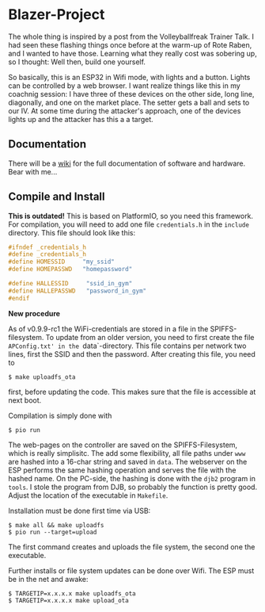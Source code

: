# Blazer-Project #

The whole thing is inspired by a post from the Volleyballfreak Trainer
Talk. I had seen these flashing things once before at the warm-up of
Rote Raben, and I wanted to have those. Learning what they really cost
was sobering up, so I thought: Well then, build one yourself.

So basically, this is an ESP32 in Wifi mode, with lights and a
button. Lights can be controlled by a web browser. I want realize
things like this in my coachnig session: I have three of these devices
on the other side, long line, diagonally, and one on the market
place. The setter gets a ball and sets to our IV. At some time during
the attacker's approach, one of the devices lights up and the attacker
has this a a target.

## Documentation ##

There will be a [wiki](https://github.com/tomdmr/blazer2/wiki) for the
full documentation of software and hardware. Bear with me...

## Compile and Install ##

**This is outdated!**
This is based on PlatformIO, so you need this framework. For
compilation, you will need to add one file `credentials.h` in the
`include` directory. This file should look like this:

``` c++
#ifndef _credentials_h
#define _credentials_h
#define HOMESSID     "my_ssid"
#define HOMEPASSWD   "homepassword"

#define HALLESSID     "ssid_in_gym"
#define HALLEPASSWD   "password_in_gym"
#endif
``` 

**New procedure**

As of v0.9.9-rc1 the WiFi-credentials are stored in a file in the
SPIFFS-filesystem. To update from an older version, you need to first
create the file `APConfig.txt' in the `data`-directory. This file
contains per network two lines, first the SSID and then the password. After creating this file, you need to

``` shell
$ make uploadfs_ota
```

first, before updating the code. This makes sure that the file is accessible at next boot.

Compilation is simply done with

``` shell
$ pio run
```

The web-pages on the controller are saved on the SPIFFS-Filesystem,
which is really simplisitc. The add some flexibility, all file paths
under `www` are hashed into a 16-char string and saved in `data`. The
webserver on the ESP performs the same hashing operation and serves
the file with the hashed name. On the PC-side, the hashing is done
with the `djb2` program in `tools`. I stole the program from DJB, so
probably the function is pretty good. Adjust the location of the executable in `Makefile`.

Installation must be done first time via USB:

``` shell
$ make all && make uploadfs
$ pio run --target=upload
```

The first command creates and uploads the file system, the second one the executable. 

Further installs or file system updates can be done over Wifi. The ESP must be in the net and awake:

``` shell
$ TARGETIP=x.x.x.x make uploadfs_ota
$ TARGETIP=x.x.x.x make upload_ota

```

